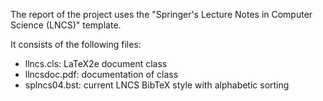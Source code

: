The report of the project uses the "Springer's Lecture Notes in Computer Science (LNCS)" template.

It consists of the following files:
- llncs.cls: LaTeX2e document class
- llncsdoc.pdf: documentation of class
- splncs04.bst: current LNCS BibTeX style with alphabetic sorting
